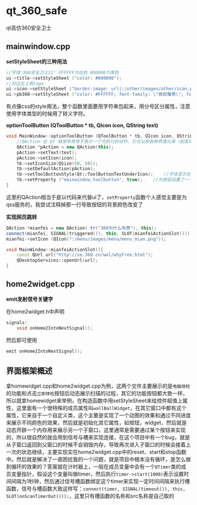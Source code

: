 # qt_360_safe
qt高仿360安全卫士



## mainwindow.cpp

**setStyleSheet的三种用法**

```cpp
//字体'360安全卫士11' FFFFFF为白色 000000为黑色
ui->title->setStyleSheet ("color: #000000");
//对应左上角logo
ui->icon->setStyleSheet ("border-image: url(:/other/images/other/icon.png)");
ui->pb360->setStyleSheet ("color: #FFFFFF; font-family: \"微软雅黑\"; font-size: 20px;");
```

有点像css的style用法，整个函数里面要用字符串包起来，用分号区分属性，注意使用字体类型的时候用了转义字符。



**optionToolButton (QToolButton * tb, QIcon icon, QString text)**

```cpp
void MainWindow::optionToolButton (QToolButton * tb, QIcon icon, QString text) {
    //QAction 在 Qt 框架中常用于表示一个可执行的动作，它可以和各种界面元素（如菜单、工具栏按钮等）关联起来，赋予它们具体的功能
    QAction *pAction = new QAction(this);
    pAction->setText(text);
    pAction->setIcon(icon);
    tb->setIconSize(QSize(50, 50));
    tb->setDefaultAction(pAction);
    tb->setToolButtonStyle(Qt::ToolButtonTextUnderIcon);    //字体显示在图片之下
    tb->setProperty ("mainwindow_toolbutton", true);    //为按钮设置了一个自定义属性，属性名为 "mainwindow_toolbutton"，属性值为 true
}
```

这里的QAction相当于是以代码来代替ui了，`setProperty`函数个人感觉主要是为qss服务的，我尝试注释掉那一行导致按钮的背景颜色改变了



**实现网页跳转**

```cpp
QAction *mianfei = new QAction( tr("360为什么免费"), this);
connect(mianfei, SIGNAL(triggered()), this, SLOT(mianfeiActionSlot()));
mianfei->setIcon (QIcon(":/menu/images/menu/menu_mian.png"));

void MainWindow::mianfeiActionSlot(){
    const QUrl url("http://se.360.cn/wel/whyFree.html");
    QDesktopServices::openUrl(url);
}	
```



## home2widget.cpp

**emit发射信号关键字**

在home2widget.h中声明

```cpp
signals:
    void onHome2IntoNextSignal();
```

然后即可使用

```cpp
emit onHome2IntoNextSignal();
```





## 界面框架概述

拿homewidget.cpp和home2widget.cpp为例，这两个文件主要展示的是`电脑体检`的功能和点击`立即体检`按钮后动态展示扫描的过程，其它的功能按钮都大致一样，所以就拿homewidget来举例，在构造函数中用setStyleSheet来给控件赋值上属性，这里面有一个很特殊的成员属性叫`wallBallWidget`，在其它窗口中都有这个属性，它来自于一个自定义类，这个主要是实现了一个动图的效果和通过不同进度来展示不同颜色的效果，然后就是初始化其它属性，如按钮，widget，然后就是动态开辟一个内存用来展示另一个子窗口，这里通常是需要通过某个按钮来实现的，所以很自然的就会用到信号与槽来实现连接，在这个项目中有一个bug，就是从子窗口返回到父窗口的时候不会销毁内存，导致再次进入子窗口的时候会接着上一次的状态继续，主要实现实在home2widget.cpp中的reset、start和stop函数中。然后就是解决了一直困扰我的一个问题，就是项目中根本没有循环，是怎么做到循环的效果的？答案就在计时器上，一般在成员变量中会有一个`QTimer`类的成员变量指针，假设这个变量叫做timer，然后执行`timer->start(1000)`表示设置时间间隔为1秒钟，然后通过信号槽函数绑定这个timer来实现一定时间间隔来执行槽函数，信号与槽函数大致这样写：`connect(timer, SIGNAL(timeout()), this, SLOT(onScanTimerOut()));`，这里只有槽函数的名称和src名称是自己取的